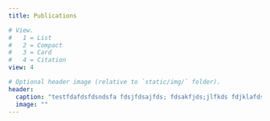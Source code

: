 ```yaml
---
title: Publications

# View.
#   1 = List
#   2 = Compact
#   3 = Card
#   4 = Citation
view: 4

# Optional header image (relative to `static/img/` folder).
header:
  caption: "testfdafdsfdsndsfa fdsjfdsajfds; fdsakfjds;jlfkds fdjklafdsljk"
  image: ""
---
```

